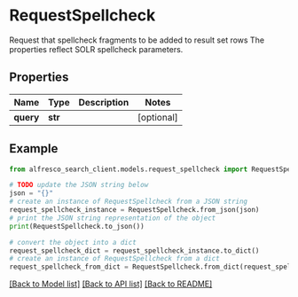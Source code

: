 # RequestSpellcheck

Request that spellcheck fragments to be added to result set rows The properties reflect SOLR spellcheck parameters. 

## Properties

Name | Type | Description | Notes
------------ | ------------- | ------------- | -------------
**query** | **str** |  | [optional] 

## Example

```python
from alfresco_search_client.models.request_spellcheck import RequestSpellcheck

# TODO update the JSON string below
json = "{}"
# create an instance of RequestSpellcheck from a JSON string
request_spellcheck_instance = RequestSpellcheck.from_json(json)
# print the JSON string representation of the object
print(RequestSpellcheck.to_json())

# convert the object into a dict
request_spellcheck_dict = request_spellcheck_instance.to_dict()
# create an instance of RequestSpellcheck from a dict
request_spellcheck_from_dict = RequestSpellcheck.from_dict(request_spellcheck_dict)
```
[[Back to Model list]](../README.md#documentation-for-models) [[Back to API list]](../README.md#documentation-for-api-endpoints) [[Back to README]](../README.md)


